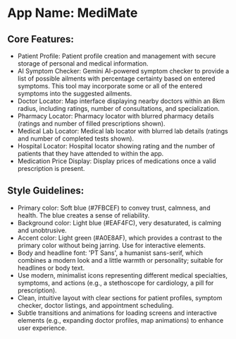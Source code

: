 # **App Name**: MediMate

## Core Features:

- Patient Profile: Patient profile creation and management with secure storage of personal and medical information.
- AI Symptom Checker: Gemini AI-powered symptom checker to provide a list of possible ailments with percentage certainty based on entered symptoms. This tool may incorporate some or all of the entered symptoms into the suggested ailments.
- Doctor Locator: Map interface displaying nearby doctors within an 8km radius, including ratings, number of consultations, and specialization.
- Pharmacy Locator: Pharmacy locator with blurred pharmacy details (ratings and number of filled prescriptions shown).
- Medical Lab Locator: Medical lab locator with blurred lab details (ratings and number of completed tests shown).
- Hospital Locator: Hospital locator showing rating and the number of patients that they have attended to within the app.
- Medication Price Display: Display prices of medications once a valid prescription is present.

## Style Guidelines:

- Primary color: Soft blue (#7FBCEF) to convey trust, calmness, and health. The blue creates a sense of reliability.
- Background color: Light blue (#EAF4FC), very desaturated, is calming and unobtrusive.
- Accent color: Light green (#A0E8AF), which provides a contrast to the primary color without being jarring. Use for interactive elements.
- Body and headline font: 'PT Sans', a humanist sans-serif, which combines a modern look and a little warmth or personality; suitable for headlines or body text.
- Use modern, minimalist icons representing different medical specialties, symptoms, and actions (e.g., a stethoscope for cardiology, a pill for prescription).
- Clean, intuitive layout with clear sections for patient profiles, symptom checker, doctor listings, and appointment scheduling.
- Subtle transitions and animations for loading screens and interactive elements (e.g., expanding doctor profiles, map animations) to enhance user experience.